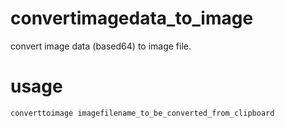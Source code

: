 # convertimagedata_to_image
convert image data (based64) to image file.

# usage

    converttoimage imagefilename_to_be_converted_from_clipboard
